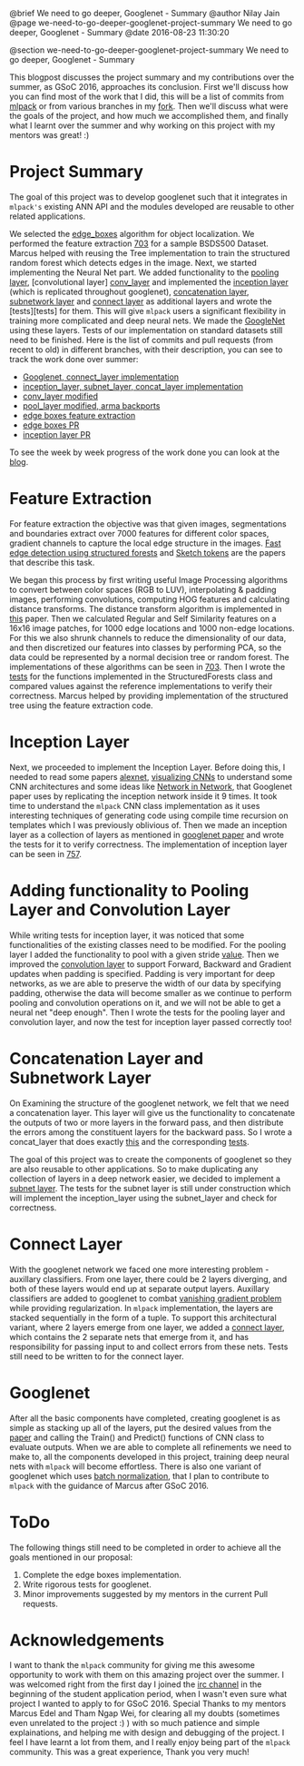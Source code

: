 @brief We need to go deeper, Googlenet - Summary
@author Nilay Jain
@page we-need-to-go-deeper-googlenet-project-summary We need to go deeper, Googlenet - Summary
@date 2016-08-23 11:30:20

@section we-need-to-go-deeper-googlenet-project-summary We need to go deeper, Googlenet - Summary

This blogpost discusses the project summary and my contributions over the summer, as GSoC 2016, approaches its conclusion. First we'll discuss how you can find most of the work that I did, this will be a list of commits from [mlpack][mlpack] or from various branches in my [fork][fork]. Then we'll discuss what were the goals of the project, and how much we accomplished them, and finally what I learnt over the summer and why working on this project with my mentors was great! :)

# Project Summary

The goal of this project was to develop googlenet such that it integrates in `mlpack's` existing ANN API and the modules developed are reusable to other related applications.

We selected the [edge_boxes][edge_boxes] algorithm for object localization. We performed the feature extraction [703][703] for a sample BSDS500 Dataset. Marcus helped with reusing the Tree implementation to train the structured random forest which detects edges in the image. Next, we started implementing the Neural Net part. We added functionality to the [pooling layer][pooling_layer], [convolutional layer] [conv_layer] and implemented the [inception layer][inception_layer] (which is replicated throughout googlenet), [concatenation layer][concat_layer], [subnetwork layer][subnet_layer] and [connect layer][connect_layer] as additional layers and wrote the [tests][tests] for them. This will give `mlpack` users a significant flexibility in training more complicated and deep neural nets. We made the [GoogleNet][googlenet] using these layers. Tests of our implementation on standard datasets still need to be finished.
Here is the list of commits and pull requests (from recent to old) in different branches, with their description, you can see to track the work done over summer:

 * [Googlenet, connect_layer implementation][googlenet_commits]
 * [inception_layer, subnet_layer, concat_layer implementation][inception_layer_commits]
 * [conv_layer modified][conv_layer_commits]
 * [pool_layer modified, arma backports][master_commits]
 * [edge boxes feature extraction][fm]
 * [edge boxes PR][703]
 * [inception layer PR][757]

To see the week by week progress of the work done you can look at the [blog][blog].

# Feature Extraction

For feature extraction the objective was that given images, segmentations and boundaries extract over 7000 features for different color spaces, gradient channels to capture the local edge structure in the images. [Fast edge detection using structured forests][edge_detection] and [Sketch tokens][sketch_tokens] are the papers that describe this task.

We began this process by first writing useful Image Processing algorithms to convert between color spaces (RGB to LUV), interpolating & padding images, performing convolutions, computing HOG features and calculating distance transforms. The distance transform algorithm is implemented in [this][distance_transform] paper.
Then we calculated Regular and Self Similarity features on a 16x16 image patches, for 1000 edge locations and 1000 non-edge locations. For this we also shrunk channels to reduce the dimensionality of our data, and then discretized our features into classes by performing PCA, so the data could be represented by a normal decision tree or random forest. The implementations of these algorithms can be seen in [703][703]. Then I wrote the [tests][edge_boxes_test] for the functions implemented in the StructuredForests class and compared values against the reference implementations to verify their correctness. Marcus helped by providing implementation of the structured tree using the feature extraction code.

# Inception Layer

Next, we proceeded to implement the Inception Layer. Before doing this, I needed to read some papers [alexnet][alexnet], [visualizing CNNs][vcnn] to understand some CNN architectures and some ideas like [Network in Network][network_in_network], that Googlenet paper uses by replicating the inception network inside it 9 times. It took time to understand the `mlpack` CNN class implementation as it uses interesting techniques of generating code using compile time recursion on templates which I was previously oblivious of. Then we made an inception layer as a collection of layers as mentioned in [googlenet paper][googlenet_paper] and wrote the tests for it to verify correctness. The implementation of inception layer can be seen in [757][757].

# Adding functionality to Pooling Layer and Convolution Layer

While writing tests for inception layer, it was noticed that some functionalities of the existing classes need to be modified. For the pooling layer I added the functionality to pool with a given stride [value][pooling_layer]. Then we improved the [convolution layer][conv_layer] to support Forward, Backward and Gradient updates when padding is specified. Padding is very important for deep networks, as we are able to preserve the width of our data by specifying padding, otherwise the data will become smaller as we continue to perform pooling and convolution operations on it, and we will not be able to get a neural net "deep enough". Then I wrote the tests for the pooling layer and convolution layer, and now the test for inception layer passed correctly too!

# Concatenation Layer and Subnetwork Layer

On Examining the structure of the googlenet network, we felt that we need a concatenation layer. This layer will give us the functionality to concatenate the outputs of two or more layers in the forward pass, and then distribute the errors among the constituent layers for the backward pass. So I wrote a concat_layer that does exactly [this][concat_layer] and the corresponding [tests][concat_layer_test].

The goal of this project was to create the components of googlenet so they are also reusable to other applications. So to make duplicating any collection of layers in a deep network easier, we decided to implement a [subnet layer][subnet_layer]. The tests for the subnet layer is still under construction which will implement the inception_layer using the subnet_layer and check for correctness.

# Connect Layer

With the googlenet network we faced one more interesting problem - auxillary classifiers. From one layer, there could be 2 layers diverging, and both of these layers would end up at separate output layers. Auxillary classifiers are added to googlenet to combat [vanishing gradient problem][vanishing_gradients] while providing regularization. In `mlpack` implementation, the layers are stacked sequentially in the form of a tuple. To support this architectural variant, where 2 layers emerge from one layer, we added a [connect layer][connect_layer], which contains the 2 separate nets that emerge from it, and has responsibility for passing input to and collect errors from these nets. Tests still need to be written to for the connect layer.

# Googlenet

After all the basic components have completed, creating googlenet is as simple as stacking up all of the layers, put the desired values from the [paper][googlenet_paper] and calling the Train() and Predict() functions of CNN class to evaluate outputs. When we are able to complete all refinements we need to make to, all the components developed in this project, training deep neural nets with `mlpack` will become effortless. There is also one variant of googlenet which uses [batch normalization][batch_norm], that I plan to contribute to `mlpack` with the guidance of Marcus after GSoC 2016.

# ToDo

The following things still need to be completed in order to achieve all the goals mentioned in our proposal:
 1. Complete the edge boxes implementation.
 2. Write rigorous tests for googlenet.
 3. Minor improvements suggested by my mentors in the current Pull requests.

# Acknowledgements

I want to thank the `mlpack` community for giving me this awesome opportunity to work with them on this amazing project over the summer. I was welcomed right from the first day I joined the [irc channel][irc] in the beginning of the student application period, when I wasn't even sure what project I wanted to apply to for GSoC 2016. Special Thanks to my mentors Marcus Edel and Tham Ngap Wei, for clearing all my doubts (sometimes even unrelated to the project :) ) with so much patience and simple explainations, and helping me with design and debugging of the project. I feel I have learnt a lot from them, and I really enjoy being part of the `mlpack` community. This was a great experience, Thank you very much!

[mlpack]: https://github.com/mlpack/mlpack
[fork]: https://github.com/nilayjain/mlpack
[edge_boxes]: https://www.microsoft.com/en-us/research/publication/edge-boxes-locating-object-proposals-from-edges/
[703]: https://github.com/mlpack/mlpack/pull/703
[pooling_layer]: https://github.com/mlpack/mlpack/blob/master/src/mlpack/methods/ann/layer/pooling_layer.hpp
[conv_layer]: https://github.com/nilayjain/mlpack/blob/convlayer/src/mlpack/methods/ann/layer/conv_layer.hpp
[inception_layer]: https://github.com/nilayjain/mlpack/blob/inception_layer/src/mlpack/methods/ann/layer/inception_layer.hpp
[concat_layer]: https://github.com/nilayjain/mlpack/blob/inception_layer/src/mlpack/methods/ann/layer/concat_layer.hpp
[subnet_layer]: https://github.com/nilayjain/mlpack/blob/googlenet/src/mlpack/methods/ann/layer/subnet_layer.hpp
[connect_layer]: https://github.com/nilayjain/mlpack/blob/googlenet/src/mlpack/methods/ann/layer/connect_layer.hpp
[googlenet]: https://github.com/nilayjain/mlpack/blob/googlenet/src/mlpack/methods/ann/googlenet.hpp
[googlenet_commits]: https://github.com/nilayjain/mlpack/commits/googlenet/?author=nilayjain
[inception_layer_commits]: https://github.com/nilayjain/mlpack/commits/inception_layer/?author=nilayjain
[conv_layer_commits]: https://github.com/nilayjain/mlpack/commits/convlayer/?author=nilayjain
[fm]: https://github.com/nilayjain/mlpack/commits/fm/?author=nilayjain
[master_commits]: https://github.com/mlpack/mlpack/commits/master?author=nilayjain
[757]: https://github.com/mlpack/mlpack/pull/757
[blog]: http://www.mlpack.org/gsocblog/NilayJainPage.html
[edge_detection]: https://arxiv.org/pdf/1406.5549.pdf
[sketch_tokens]: http://people.csail.mit.edu/lim/paper/SketchTokens_cvpr13.pdf
[distance_transform]: http://www.cs.cornell.edu/~dph/papers/dt.pdf
[edge_boxes_test]: https://github.com/nilayjain/mlpack/blob/72eb1ef22c7db1ea33af3de1cd043cdb277ec562/src/mlpack/tests/edge_boxes_test.cpp
[alexnet]: https://papers.nips.cc/paper/4824-imagenet-classification-with-deep-convolutional-neural-networks.pdf
[vcnn]: https://www.cs.nyu.edu/~fergus/papers/zeilerECCV2014.pdf
[network_in_network]: https://arxiv.org/abs/1312.4400
[googlenet_paper]: http://www.cs.unc.edu/~wliu/papers/GoogLeNet.pdf
[concat_layer_test]: https://github.com/nilayjain/mlpack/blob/googlenet/src/mlpack/tests/concat_layer_test.cpp
[vanishing_gradients]: https://en.wikipedia.org/wiki/Vanishing_gradient_problem
[batch_norm]: http://arxiv.org/abs/1502.03167
[irc]: http://webchat.freenode.net/?channels=mlpack